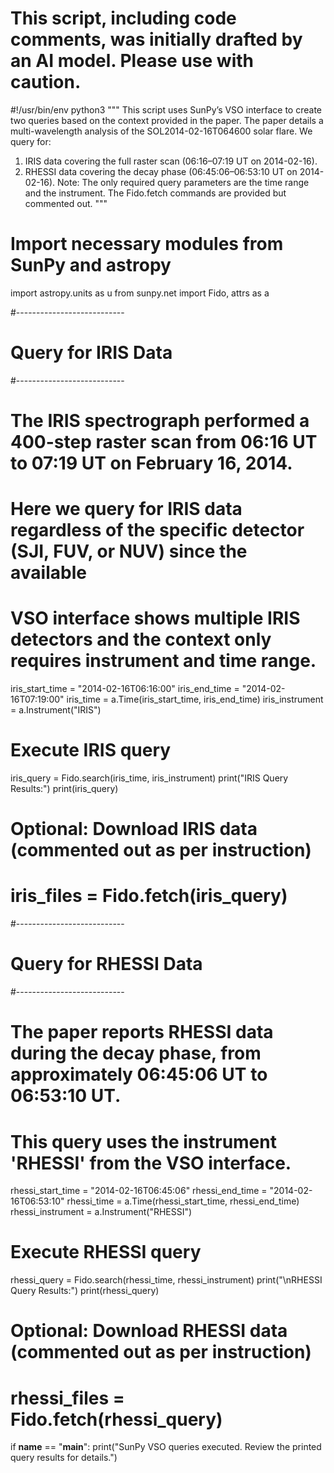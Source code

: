 # This script, including code comments, was initially drafted by an AI model. Please use with caution.

#!/usr/bin/env python3
"""
This script uses SunPy’s VSO interface to create two queries based on the context provided in the paper.
The paper details a multi-wavelength analysis of the SOL2014-02-16T064600 solar flare.
We query for:
  1. IRIS data covering the full raster scan (06:16–07:19 UT on 2014-02-16).
  2. RHESSI data covering the decay phase (06:45:06–06:53:10 UT on 2014-02-16).
Note: The only required query parameters are the time range and the instrument.
The Fido.fetch commands are provided but commented out.
"""

# Import necessary modules from SunPy and astropy
import astropy.units as u
from sunpy.net import Fido, attrs as a

#---------------------------
# Query for IRIS Data
#---------------------------
# The IRIS spectrograph performed a 400-step raster scan from 06:16 UT to 07:19 UT on February 16, 2014.
# Here we query for IRIS data regardless of the specific detector (SJI, FUV, or NUV) since the available
# VSO interface shows multiple IRIS detectors and the context only requires instrument and time range.
iris_start_time = "2014-02-16T06:16:00"
iris_end_time = "2014-02-16T07:19:00"
iris_time = a.Time(iris_start_time, iris_end_time)
iris_instrument = a.Instrument("IRIS")

# Execute IRIS query
iris_query = Fido.search(iris_time, iris_instrument)
print("IRIS Query Results:")
print(iris_query)

# Optional: Download IRIS data (commented out as per instruction)
# iris_files = Fido.fetch(iris_query)

#---------------------------
# Query for RHESSI Data
#---------------------------
# The paper reports RHESSI data during the decay phase, from approximately 06:45:06 UT to 06:53:10 UT.
# This query uses the instrument 'RHESSI' from the VSO interface.
rhessi_start_time = "2014-02-16T06:45:06"
rhessi_end_time = "2014-02-16T06:53:10"
rhessi_time = a.Time(rhessi_start_time, rhessi_end_time)
rhessi_instrument = a.Instrument("RHESSI")

# Execute RHESSI query
rhessi_query = Fido.search(rhessi_time, rhessi_instrument)
print("\nRHESSI Query Results:")
print(rhessi_query)

# Optional: Download RHESSI data (commented out as per instruction)
# rhessi_files = Fido.fetch(rhessi_query)

if __name__ == "__main__":
    print("SunPy VSO queries executed. Review the printed query results for details.")
